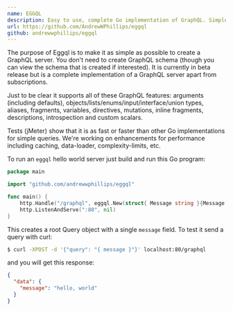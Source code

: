 ```yaml
---
name: EGGQL
description: Easy to use, complete Go implementation of GraphQL. Simple and schema-less.
url: https://github.com/AndrewWPhillips/eggql
github: andrewwphillips/eggql
---
```


The purpose of Eggql is to make it as simple as possible to create a GraphQL server. You don't need to create GraphQL schema (though you can view the schema that is created if interested). It is currently in beta release but is a complete implementation of a GraphQL server apart from subscriptions.

Just to be clear it supports all of these GraphQL features: arguments (including defaults), objects/lists/enums/input/interface/union types, aliases, fragments, variables, directives, mutations, inline fragments, descriptions, introspection and custom scalars.

Tests (jMeter) show that it is as fast or faster than other Go implementations for simple queries. We're working on enhancements for performance including caching, data-loader, complexity-limits, etc.

To run an `eggql` hello world server just build and run this Go program:

```Go
package main

import "github.com/andrewwphillips/eggql"

func main() {
	http.Handle("/graphql", eggql.New(struct{ Message string }{Message: "hello, world"}))
	http.ListenAndServe(":80", nil)
}
```

This creates a root Query object with a single `message` field. To test it send a query with curl:

```sh
$ curl -XPOST -d '{"query": "{ message }"}' localhost:80/graphql
```

and you will get this response:

```JSON
{
  "data": {
    "message": "hello, world"
  }
}
```
